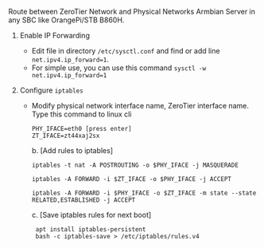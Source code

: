 Route between ZeroTier Network and Physical Networks Armbian Server in any SBC like OrangePi/STB B860H.

1. Enable IP Forwarding
   - Edit file in directory `/etc/sysctl.conf` and find or add line `net.ipv4.ip_forward=1`.
   - For simple use, you can use this command `sysctl -w net.ipv4.ip_forward=1`

2. Configure `iptables`
   - Modify physical network interface name, ZeroTier interface name. Type this command to linux cli
     ```
     PHY_IFACE=eth0 [press enter]
     ZT_IFACE=zt44xaj2sx
     ```

     b. [Add rules to iptables]

         iptables -t nat -A POSTROUTING -o $PHY_IFACE -j MASQUERADE

         iptables -A FORWARD -i $ZT_IFACE -o $PHY_IFACE -j ACCEPT

         iptables -A FORWARD -i $PHY_IFACE -o $ZT_IFACE -m state --state RELATED,ESTABLISHED -j ACCEPT

      c. [Save iptables rules for next boot]

          apt install iptables-persistent
          bash -c iptables-save > /etc/iptables/rules.v4
